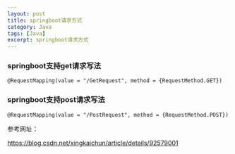 ```yaml
---
layout: post
title: springboot请求方式
category: Java
tags: [Java]
excerpt: springboot请求方式
---
```


### springboot支持get请求写法 ###

    @RequestMapping(value = "/GetRequest", method = {RequestMethod.GET})

### springboot支持post请求写法 ###

    @RequestMapping(value = "/PostRequest", method = {RequestMethod.POST})

参考网址：

<https://blog.csdn.net/xingkaichun/article/details/92579001>
